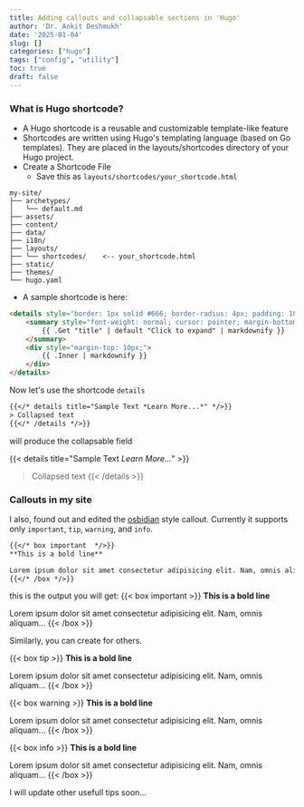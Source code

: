 ```yaml
---
title: Adding callouts and collapsable sections in 'Hugo'
author: 'Dr. Ankit Deshmukh'
date: '2025-01-04'
slug: []
categories: ["hugo"]
tags: ["config", "utility"]
toc: true
draft: false
---
```


### What is Hugo shortcode?
- A Hugo shortcode is a reusable and customizable template-like feature
- Shortcodes are written using Hugo's templating language (based on Go templates). They are placed in the layouts/shortcodes directory of your Hugo project.
- Create a Shortcode File
    - Save this as `layouts/shortcodes/your_shortcode.html`

```
my-site/
├── archetypes/
│   └── default.md
├── assets/
├── content/
├── data/
├── i18n/
├── layouts/
├── └── shortcodes/    <-- your_shortcode.html
├── static/
├── themes/
└── hugo.yaml
```


- A sample shortcode is here:
```html
<details style="border: 1px solid #666; border-radius: 4px; padding: 10px; margin: 10px 0; box-shadow: 3px 3px 5px #8989e420;">
    <summary style="font-weight: normal; cursor: pointer; margin-bottom: 5px;">
        {{ .Get "title" | default "Click to expand" | markdownify }}
    </summary>
    <div style="margin-top: 10px;">
        {{ .Inner | markdownify }}
    </div>
</details>

```
Now let's use the shortcode `details`

```txt
{{</* details title="Sample Text *Learn More...*" */>}}
> Collapsed text
{{</* /details */>}}
```
will produce the collapsable field

{{< details title="Sample Text *Learn More...*" >}}
> Collapsed text
{{< /details >}}

### Callouts in my site

I also, found out and edited the [osbidian](https://obsidian.md/) style callout. Currently it supports only `important`, `tip`, `warning`, and `info`.

```txt
{{</* box important  */>}}
**This is a bold line**

Lorem ipsum dolor sit amet consectetur adipisicing elit. Nam, omnis aliquam...
{{</* /box */>}}
```

this is the output you will get:
{{< box important  >}}
**This is a bold line**

Lorem ipsum dolor sit amet consectetur adipisicing elit. Nam, omnis aliquam...
{{< /box >}}

Similarly, you can create for others.

{{< box tip  >}}
**This is a bold line**

Lorem ipsum dolor sit amet consectetur adipisicing elit. Nam, omnis aliquam...
{{< /box >}}

{{< box warning  >}}
**This is a bold line**

Lorem ipsum dolor sit amet consectetur adipisicing elit. Nam, omnis aliquam...
{{< /box >}}


{{< box info >}}
**This is a bold line**

Lorem ipsum dolor sit amet consectetur adipisicing elit. Nam, omnis aliquam...
{{< /box >}}

I will update other usefull tips soon...
